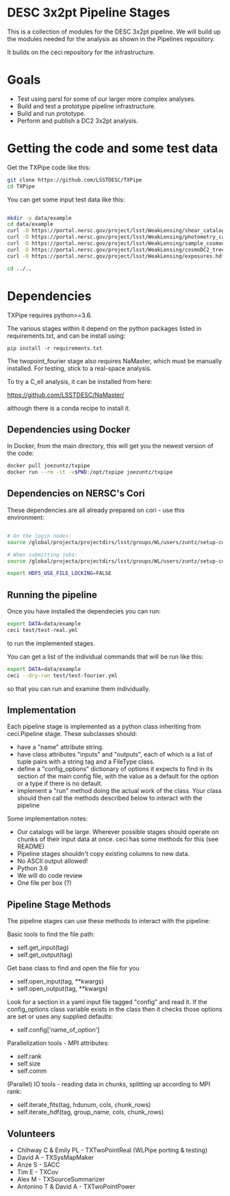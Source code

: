 DESC 3x2pt Pipeline Stages
==========================

This is a collection of modules for the DESC 3x2pt pipeline.
We will build up the modules needed for the analysis as shown in the Pipelines repository.

It builds on the ceci repository for the infrastructure.

Goals
======

- Test using parsl for some of our larger more complex analyses.
- Build and test a prototype pipeline infrastructure.
- Build and run prototype.
- Perform and publish a DC2 3x2pt analysis.

Getting the code and some test data
====================================

Get the TXPipe code like this:
```bash
git clone https://github.com/LSSTDESC/TXPipe
cd TXPipe
```

You can get some input test data like this:

```bash

mkdir -p data/example
cd data/example
curl -O https://portal.nersc.gov/project/lsst/WeakLensing/shear_catalog.hdf
curl -O https://portal.nersc.gov/project/lsst/WeakLensing/photometry_catalog.hdf
curl -O https://portal.nersc.gov/project/lsst/WeakLensing/sample_cosmodc2_w10year_errors.dat
curl -O https://portal.nersc.gov/project/lsst/WeakLensing/cosmoDC2_trees_i25.3.npy
curl -O https://portal.nersc.gov/project/lsst/WeakLensing/exposures.hdf

cd ../..
```


Dependencies
============

TXPipe requires python>=3.6.

The various stages within it depend on the python packages listed in requirements.txt, and can be install using:
```
pip install -r requirements.txt
```

The twopoint_fourier stage also requires NaMaster, which must be manually installed.  For testing, stick to a real-space analysis.

To try a C_ell analysis, it can be installed from here:

https://github.com/LSSTDESC/NaMaster/

although there is a conda recipe to install it.


Dependencies using Docker
-------------------------

In Docker, from the main directory, this will get you the newest version of the code:

```bash
docker pull joezuntz/txpipe
docker run --rm -it -v$PWD:/opt/txpipe joezuntz/txpipe
```

Dependencies on NERSC's Cori
----------------------------

These dependencies are all already prepared on cori - use this environment:

```bash

# On the login nodes:
source /global/projecta/projectdirs/lsst/groups/WL/users/zuntz/setup-cori-nompi

# When submitting jobs:
source /global/projecta/projectdirs/lsst/groups/WL/users/zuntz/setup-cori

export HDF5_USE_FILE_LOCKING=FALSE

```


Running the pipeline
--------------------

Once you have installed the dependecies you can run:

```bash
export DATA=data/example
ceci test/test-real.yml
```

to run the implemented stages.

You can get a list of the individual commands that will be run like this:

```bash
export DATA=data/example
ceci --dry-run test/test-fourier.yml
```

so that you can run and examine them individually.

Implementation
--------------

Each pipeline stage is implemented as a python class inheriting from ceci.Pipeline stage.  These subclasses should:

- have a "name" attribute string.
- have class attributes "inputs" and "outputs", each of which is a list of tuple pairs with a string tag and a FileType class.
- define a "config_options" dictionary of options it expects to find in its section of the main config file, with the value as a default for the option or a type if there is no default.
- implement a "run" method doing the actual work of the class.  Your class should then call the methods described below to interact with the pipeline


Some implementation notes:

- Our catalogs will be large. Wherever possible stages should operate on chunks of their input data at once. ceci has some methods for this (see README)
- Pipeline stages shouldn't copy existing columns to new data.
- No ASCII output allowed!
- Python 3.6
- We will do code review
- One file per box (?)

Pipeline Stage Methods
----------------------

The pipeline stages can use these methods to interact with the pipeline:

Basic tools to find the file path:

- self.get_input(tag)
- self.get_output(tag)

Get base class to find and open the file for you

- self.open_input(tag, **kwargs)
- self.open_output(tag, **kwargs)


Look for a section in a yaml input file tagged "config"
and read it.  If the config_options class variable exists in the class
then it checks those options are set or uses any supplied defaults:

- self.config['name_of_option']

Parallelization tools - MPI attributes:

- self.rank
- self.size
- self.comm

(Parallel) IO tools - reading data in chunks, splitting up 
according to MPI rank:

- self.iterate_fits(tag, hdunum, cols, chunk_rows)
- self.iterate_hdf(tag, group_name, cols, chunk_rows)








Volunteers
----------

- Chihway C & Emily PL - TXTwoPointReal (WLPipe porting & testing)
- David A - TXSysMapMaker
- Anze S - SACC
- Tim E - TXCov
- Alex M - TXSourceSummarizer
- Antonino T & David A - TXTwoPointPower
